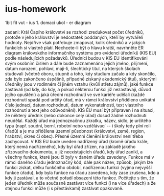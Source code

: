 # ius-homework
1bit fit vut - ius 1. domaci ukol - er diagram

zadani:
Král Čapího království se rozhodl zredukovat počet úředníků, protože v jeho království je nedostatek poddaných, kteří by vytvářeli hodnoty. Nejdříve však potřebuje zmapovat, kolik úředníků a v jakých funkcích si vlastně platí. Nechcete-li být o hlavu kratší, navrhněte ER diagram královského informačního systému pro evidenci úředníků (KIS EU) podle následujících požadavků. Úředníci budou v KIS EU identifikováni svým osobním číslem a dále bude zaznamenáno jejich jméno, příjmení, datum narození, pohlaví, mají-li, šlechtický titul, na kterých školách studovali (včetně oboru, stupně a toho, kdy studium začalo a kdy skončilo, zda bylo zakončeno úspěšně, případně získaný akademický titul), skterými úředníky jsou v rodinném či jiném vztahu (kvůli střetu zájmů), jaké funkce zastávali (od kdy, do kdy, a pokud některou funkci již nezastávají, důvod jejího opuštění) a jaká úřední rozhodnutí ve své kariéře udělali (každé rozhodnutí spadá pod určitý úřad, má v rámci království přiděleno unikátní číslo jednací, datum rozhodnutí, datum vykonatelnosti, text vlastního rozhodnutí a text jeho odůvodnění). KIS EU musí být připraven i na situaci, že některý úředník (nebo dokonce celý úřad) dosud žádné rozhodnutí neudělal. Každý úřad má jednoznačnou zkratku, název, sídlo, je určitého typu (např. soudní, berní, robotní nebo vzdělávací -- i školy tedy plní roli úřadů) a je mu přidělena územní působnost (království, země, region, hrabství, okres či obec). Přesné územní členění království není třeba zachycovat. V KIS EU bude uveden nadřízený úřad (kromě úřadu krále, který nemá nadřízeného), kdy byl úřad zřízen, na základě jakého zřizovacího dokumentu, u již neexistujících úřadů, kdy úřad zanikl, a všechny funkce, které jsou či byly v daném úřadu zavedeny. Funkce má v rámci daného úřadu jednoznačný kód, dále pak název, způsob, jakým lze funkci získat, délku funkčního období, nadřízenou funkci (vyjma nejvyšší funkce úřadu), kdy byla funkce na úřadu zavedena, kdy zase zrušena, kdo a kdy ji zastával, a to včetně pořadí obsazení této funkce. Počítejte s tím, že jeden úředník může současně zastávat více funkcí (i na více úřadech) a že stejnou funkci může (i s přestávkami) zastávat opakovaně.
